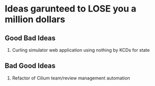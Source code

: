 # Ideas garunteed to LOSE you a million dollars
## Good Bad Ideas
1. Curling simulator web application using nothing by KCDs for state
## Bad Good Ideas
1. Refactor of Cilium team/review  management automation
